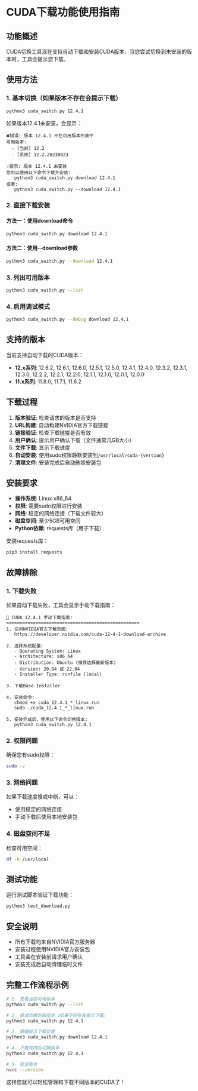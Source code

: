# CUDA下载功能使用指南

## 功能概述

CUDA切换工具现在支持自动下载和安装CUDA版本，当您尝试切换到未安装的版本时，工具会提示您下载。

## 使用方法

### 1. 基本切换（如果版本不存在会提示下载）

```bash
python3 cuda_switch.py 12.4.1
```

如果版本12.4.1未安装，会显示：
```
❌错误: 版本 12.4.1 不在可用版本列表中
可用版本:
  - [当前] 12.2
  - [系统] 12.2.20230823

💡提示: 版本 12.4.1 未安装
您可以使用以下命令下载并安装:
   python3 cuda_switch.py download 12.4.1
或者:
   python3 cuda_switch.py --download 12.4.1
```

### 2. 直接下载安装

#### 方法一：使用download命令
```bash
python3 cuda_switch.py download 12.4.1
```

#### 方法二：使用--download参数
```bash
python3 cuda_switch.py --download 12.4.1
```

### 3. 列出可用版本
```bash
python3 cuda_switch.py --list
```

### 4. 启用调试模式
```bash
python3 cuda_switch.py --debug download 12.4.1
```

## 支持的版本

当前支持自动下载的CUDA版本：

- **12.x系列**: 12.6.2, 12.6.1, 12.6.0, 12.5.1, 12.5.0, 12.4.1, 12.4.0, 12.3.2, 12.3.1, 12.3.0, 12.2.2, 12.2.1, 12.2.0, 12.1.1, 12.1.0, 12.0.1, 12.0.0
- **11.x系列**: 11.8.0, 11.7.1, 11.6.2

## 下载过程

1. **版本验证**: 检查请求的版本是否支持
2. **URL构建**: 自动构建NVIDIA官方下载链接
3. **链接验证**: 检查下载链接是否有效
4. **用户确认**: 提示用户确认下载（文件通常几GB大小）
5. **文件下载**: 显示下载进度
6. **自动安装**: 使用sudo权限静默安装到`/usr/local/cuda-{version}`
7. **清理文件**: 安装完成后自动删除安装包

## 安装要求

- **操作系统**: Linux x86_64
- **权限**: 需要sudo权限进行安装
- **网络**: 稳定的网络连接（下载文件较大）
- **磁盘空间**: 至少5GB可用空间
- **Python依赖**: requests库（用于下载）

安装requests库：
```bash
pip3 install requests
```

## 故障排除

### 1. 下载失败
如果自动下载失败，工具会显示手动下载指南：

```
📖 CUDA 12.4.1 手动下载指南:
==================================================
1. 访问NVIDIA官方下载页面:
   https://developer.nvidia.com/cuda-12-4-1-download-archive

2. 选择系统配置:
   - Operating System: Linux
   - Architecture: x86_64
   - Distribution: Ubuntu (推荐选择最新版本)
   - Version: 20.04 或 22.04
   - Installer Type: runfile (local)

3. 下载Base Installer

4. 安装命令:
   chmod +x cuda_12.4.1_*_linux.run
   sudo ./cuda_12.4.1_*_linux.run

5. 安装完成后，使用以下命令切换版本:
   python3 cuda_switch.py 12.4.1
```

### 2. 权限问题
确保您有sudo权限：
```bash
sudo -v
```

### 3. 网络问题
如果下载速度慢或中断，可以：
- 使用稳定的网络连接
- 手动下载后使用本地安装包

### 4. 磁盘空间不足
检查可用空间：
```bash
df -h /usr/local
```

## 测试功能

运行测试脚本验证下载功能：
```bash
python3 test_download.py
```

## 安全说明

- 所有下载均来自NVIDIA官方服务器
- 安装过程使用NVIDIA官方安装包
- 工具会在安装前请求用户确认
- 安装完成后自动清理临时文件

## 完整工作流程示例

```bash
# 1. 查看当前可用版本
python3 cuda_switch.py --list

# 2. 尝试切换到新版本（如果不存在会提示下载）
python3 cuda_switch.py 12.4.1

# 3. 根据提示下载安装
python3 cuda_switch.py download 12.4.1

# 4. 下载完成后切换版本
python3 cuda_switch.py 12.4.1

# 5. 验证版本
nvcc --version
```

这样您就可以轻松管理和下载不同版本的CUDA了！